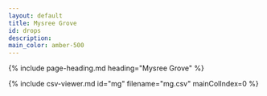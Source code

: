 ```yaml
---
layout: default
title: Mysree Grove
id: drops
description:
main_color: amber-500
---
```


<div class="margin-center-90">
  {% include page-heading.md heading="Mysree Grove" %}
  
  {% include csv-viewer.md id="mg" filename="mg.csv" mainColIndex=0 %}
</div>
